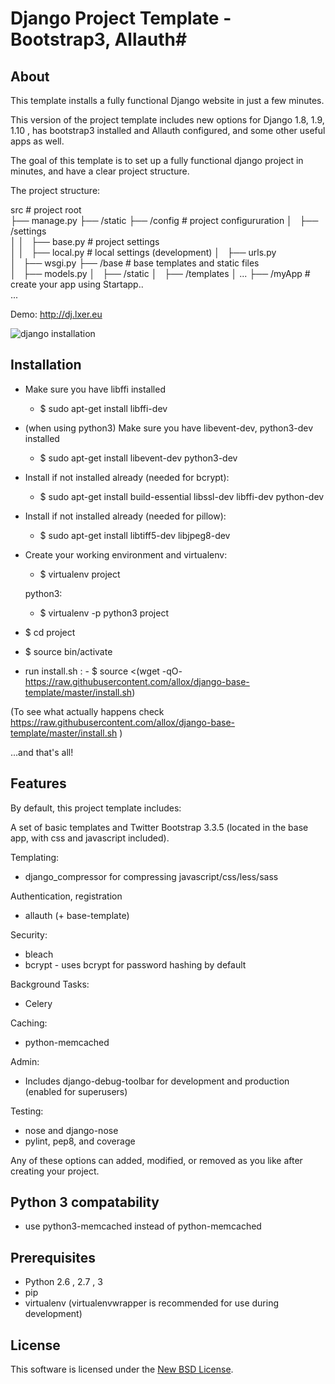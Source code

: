 
# Django  Project Template - Bootstrap3, Allauth#

## About ##


This template installs a fully functional Django website in just a few minutes.


This version of the project template includes new options for Django 1.8, 1.9, 1.10 , has bootstrap3 installed and Allauth configured, and some other useful apps as well.

The goal of this template is to set up a fully functional django project in minutes, and have a clear project structure.

The project structure:

src                   # project root  
├── manage.py
├── /static
├── /config           # project configururation 
│   ├── /settings   
│   │   ├── base.py   # project settings   
│   │   ├── local.py  # local settings (development)
│   ├── urls.py        
│   ├── wsgi.py
├── /base             # base templates and static files  
│   ├── models.py
│   ├── /static
│   ├── /templates
│    ...
├── /myApp            # create your app using Startapp..    
    ... 


Demo: http://dj.lxer.eu

![django installation](http://pasteio.com/m236f398c142f691815602b8f1c616bbf)
## Installation ##


- Make sure you have libffi installed 
   - $ sudo apt-get install libffi-dev
- (when using python3) Make sure you have libevent-dev, python3-dev  installed 
   - $ sudo apt-get install libevent-dev python3-dev
- Install if not installed already (needed for bcrypt):
   - $ sudo apt-get install build-essential libssl-dev libffi-dev python-dev 
- Install if not installed already (needed for pillow):
   - $ sudo apt-get install libtiff5-dev libjpeg8-dev
   
- Create your working environment and virtualenv:
   - $ virtualenv project

   python3:
   - $ virtualenv -p python3 project
    
- $ cd project
- $ source bin/activate

- run install.sh :
      - $ source <(wget -qO- https://raw.githubusercontent.com/allox/django-base-template/master/install.sh)
  
(To see what actually happens check https://raw.githubusercontent.com/allox/django-base-template/master/install.sh )

...and that's all!



## Features ##

By default, this project template includes:

A set of basic templates and Twitter Bootstrap 3.3.5 (located in the
base app, with css and javascript included).

Templating:

- django_compressor for compressing javascript/css/less/sass

Authentication, registration
- allauth (+ base-template) 

Security:

- bleach
- bcrypt - uses bcrypt for password hashing by default

Background Tasks:

- Celery

Caching:

- python-memcached

Admin:

- Includes django-debug-toolbar for development and production (enabled for superusers)

Testing:

- nose and django-nose
- pylint, pep8, and coverage

Any of these options can added, modified, or removed as you like after creating your project.

## Python 3 compatability ##


* use python3-memcached instead of python-memcached



## Prerequisites ##

- Python 2.6 , 2.7 , 3 
- pip
- virtualenv (virtualenvwrapper is recommended for use during development)



License
-------
This software is licensed under the [New BSD License][BSD]. 

[BSD]: http://opensource.org/licenses/BSD-3-Clause

